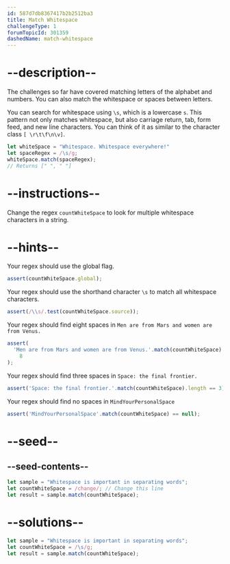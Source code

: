 ```yaml
---
id: 587d7db8367417b2b2512ba3
title: Match Whitespace
challengeType: 1
forumTopicId: 301359
dashedName: match-whitespace
---
```


# --description--

The challenges so far have covered matching letters of the alphabet and numbers. You can also match the whitespace or spaces between letters.

You can search for whitespace using `\s`, which is a lowercase `s`. This pattern not only matches whitespace, but also carriage return, tab, form feed, and new line characters. You can think of it as similar to the character class `[ \r\t\f\n\v]`.

```js
let whiteSpace = "Whitespace. Whitespace everywhere!"
let spaceRegex = /\s/g;
whiteSpace.match(spaceRegex);
// Returns [" ", " "]
```

# --instructions--

Change the regex `countWhiteSpace` to look for multiple whitespace characters in a string.

# --hints--

Your regex should use the global flag.

```js
assert(countWhiteSpace.global);
```

Your regex should use the shorthand character `\s` to match all whitespace characters.

```js
assert(/\\s/.test(countWhiteSpace.source));
```

Your regex should find eight spaces in `Men are from Mars and women are from Venus.`

```js
assert(
  'Men are from Mars and women are from Venus.'.match(countWhiteSpace).length ==
    8
);
```

Your regex should find three spaces in `Space: the final frontier.`

```js
assert('Space: the final frontier.'.match(countWhiteSpace).length == 3);
```

Your regex should find no spaces in `MindYourPersonalSpace`

```js
assert('MindYourPersonalSpace'.match(countWhiteSpace) == null);
```

# --seed--

## --seed-contents--

```js
let sample = "Whitespace is important in separating words";
let countWhiteSpace = /change/; // Change this line
let result = sample.match(countWhiteSpace);
```

# --solutions--

```js
let sample = "Whitespace is important in separating words";
let countWhiteSpace = /\s/g;
let result = sample.match(countWhiteSpace);
```
